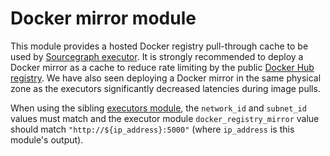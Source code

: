 # Docker mirror module

This module provides a hosted Docker registry pull-through cache to be used by [Sourcegraph executor](https://docs.sourcegraph.com/admin/executors). It is strongly recommended to deploy a Docker mirror as a cache to reduce rate limiting by the public [Docker Hub registry](https://hub.docker.com/). We have also seen deploying a Docker mirror in the same physical zone as the executors significantly decreased latencies during image pulls.

When using the sibling [executors module](https://registry.terraform.io/modules/sourcegraph/executors/google/latest/submodules/executors), the `network_id` and `subnet_id` values must match and the executor module `docker_registry_mirror` value should match `"http://${ip_address}:5000"` (where `ip_address` is this module's output).
